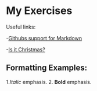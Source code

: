 # My Exercises

Useful links:

-[Githubs support for
Markdown](https://docs.github.com/en/get-started/writing-on-github/getting-started-with-writing-and-formatting-on-github/basic-writing-and-formatting-syntax)

-[Is it Christmas?](https://isitchristmas.com)

## Formatting Examples:

1.*Italic* emphasis.
2. **Bold** emphasis.

